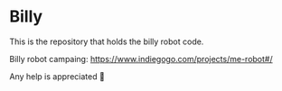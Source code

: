 # Billy

This is the repository that holds the billy robot code.

Billy robot campaing:
https://www.indiegogo.com/projects/me-robot#/

Any help is appreciated :beer: 
